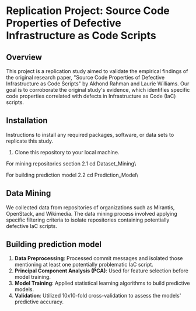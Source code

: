 # Replication Project: Source Code Properties of Defective Infrastructure as Code Scripts

## Overview

This project is a replication study aimed to validate the empirical findings of the original research paper, "Source Code Properties of Defective Infrastructure as Code Scripts" by Akhond Rahman and Laurie Williams. Our goal is to corroborate the original study's evidence, which identifies specific code properties correlated with defects in Infrastructure as Code (IaC) scripts.


## Installation

Instructions to install any required packages, software, or data sets to replicate this study.

1. Clone this repository to your local machine.

For mining repositories section
2.1 cd Dataset_Mining\

For building prediction model
2.2 cd Prediction_Model\

## Data Mining

We collected data from repositories of organizations such as Mirantis, OpenStack, and Wikimedia. The data mining process involved applying specific filtering criteria to isolate repositories containing potentially defective IaC scripts.

## Building prediction model

1. **Data Preprocessing**: Processed commit messages and isolated those mentioning at least one potentially problematic IaC script.
2. **Principal Component Analysis (PCA)**: Used for feature selection before model training.
3. **Model Training**: Applied statistical learning algorithms to build predictive models.
4. **Validation**: Utilized 10x10-fold cross-validation to assess the models' predictive accuracy.


